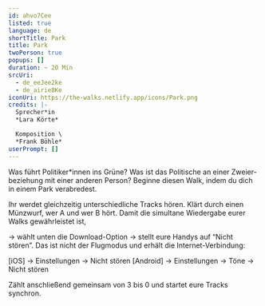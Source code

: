 ```yaml
---
id: ahvo7Cee
listed: true
language: de
shortTitle: Park
title: Park
twoPerson: true
popups: []
duration: ~ 20 Min
srcUri:
  - de_eeJee2ke
  - de_airie8Ke
iconUri: https://the-walks.netlify.app/icons/Park.png
credits: |-
  Sprecher*in
  *Lara Körte*

  Komposition \
  *Frank Böhle*
userPrompt: []
---
```

Was führt Politiker*innen ins Grüne? Was ist das Politische an einer Zweier-beziehung mit einer anderen Person? Beginne diesen Walk, indem du dich in einem Park verabredest.


Ihr werdet gleichzeitig unterschiedliche Tracks hören. Klärt durch einen Münzwurf, wer A und wer B hört. Damit die simultane Wiedergabe eurer Walks gewährleistet ist,

→ wählt unten die Download-Option 
→ stellt eure Handys auf “Nicht stören”. Das ist nicht der Flugmodus und erhält die Internet-Verbindung:


[iOS] → Einstellungen → Nicht stören
[Android] → Einstellungen → Töne → Nicht stören


Zählt anschließend gemeinsam von 3 bis 0 und startet eure Tracks synchron.

